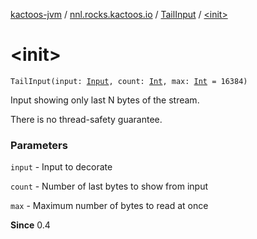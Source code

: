 [kactoos-jvm](../../index.md) / [nnl.rocks.kactoos.io](../index.md) / [TailInput](index.md) / [&lt;init&gt;](./-init-.md)

# &lt;init&gt;

`TailInput(input: `[`Input`](../../nnl.rocks.kactoos/-input/index.md)`, count: `[`Int`](https://kotlinlang.org/api/latest/jvm/stdlib/kotlin/-int/index.html)`, max: `[`Int`](https://kotlinlang.org/api/latest/jvm/stdlib/kotlin/-int/index.html)` = 16384)`

Input showing only last N bytes of the stream.

There is no thread-safety guarantee.

### Parameters

`input` - Input to decorate

`count` - Number of last bytes to show from input

`max` - Maximum number of bytes to read at once

**Since**
0.4

